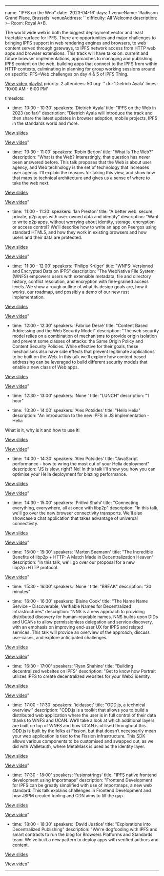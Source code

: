---

name: "IPFS on the Web"
date: '2023-04-16'
days: 1
venueName: 'Radisson Grand Place, Brussels'
venueAddress: ''
difficulty: All Welcome
description: >-
  Room: Royal A+B.
  
  The world wide web is both the biggest deployment vector and least tractable surface for IPFS. There are opportunities and major challenges to bringing IPFS support in web rendering engines and browsers, to web content served through gateways, to IPFS network access from HTTP web apps and browser extensions. This track will have talks on: current and future browser implementations, approaches to managing and publishing IPFS content on the web, building apps that connect to the IPFS from within HTTP contexts, culminating in planning for group working sessions around on specific IPFS+Web challenges on day 4 & 5 of IPFS Thing.  
  
  <a href="https://youtube.com/playlist?list=PLuhRWgmPaHtQ-TO65P62tqfUM85HCIqSj">View video playlist</a>
priority: 2
attendees: 50
org: ''
dri: 'Dietrich Ayala'
times: '10:00 AM - 6:00 PM'

timeslots:
  - time: '10:00 - 10:30'
    speakers: 'Dietrich Ayala'
    title: "IPFS on the Web in 2023 (so far)"
    description: "Dietrich Ayala will introduce the track and then share the latest updates in browser adoption, mobile projects, IPFS in the standards world and more.

<a href="https://bafybeif5qa5jf5j2tqtusob4352i5knngq5jycgj3wnu6ojxsuqu4yno24.ipfs.w3s.link/IPFS%20on%20the%20Web%20-%20IPFS%20Thing%202023.pdf">View slides</a>

<a href="https://www.youtube.com/watch?v=dn8PssXkRbY">View video</a>"

  - time: '10:30 - 11:00'
    speakers: 'Robin Berjon'
    title: "What Is The Web?"
    description: "What is the Web? Interestingly, that question has never been answered before. This talk proposes that the Web is about user agency, and Web technology is the set of technology that increases user agency. I'll explain the reasons for taking this view, and show how that maps to technical architecture and gives us a sense of where to take the web next.

<a href="https://bafybeigd657o4a3t4mkue3zyz7zqfujskr3hw5pgsshtkgm5ccg3ultbg4.ipfs.w3s.link/202304-What%20is%20the%20web_.pdf">View slides</a>

<a href="https://youtu.be/s878bm15mrk">View video</a>"

  - time: '11:00 - 11:30'
    speakers: 'Ian Preston'
    title: "A better web: secure, private, p2p apps with user-owned data and identity"
    description: "Want to write p2p apps, without worrying about identity, storage, encryption or access control? We'll describe how to write an app on Peergos using standard HTML5, and how they work in existing browsers and how users and their data are protected.

<a href="https://peergos.net/public/demo/talks/2023/ipfs-thing/better-web/web/index.html?open=true">View slides</a>

<a href="https://youtu.be/mSElk2jcFqY">View video</a>"

  - time: '11:30 - 12:00'
    speakers: 'Philipp Krüger'
    title: "WNFS: Versioned and Encrypted Data on IPFS"
    description: "The WebNative File System (WNFS) empowers users with extensible metadata, file and directory history, conflict resolution, and encryption with fine-grained access levels.
We show a rough outline of what its design goals are, how it works, our roadmap, and possibly a demo of our new rust implementation.

<a href="https://bafybeibyuqsbj5yhmva73yxofurj7zc44m64apjtdbdt6zigzj4ab26p64.ipfs.w3s.link/IPFSThingWNFS.pdf">View slides</a>

<a href="https://youtu.be/LBMyRp4Ywew">View video</a>"

  - time: '12:00 - 12:30'
    speakers: 'Fabrice Desré'
    title: "Content Based Addressing and the Web Security Model"
    description: "The web security model relies on a combination of mechanisms to provide origin isolation and prevent some classes of attacks: the Same Origin Policy and Content Security Policies. While effective for their goals, these mechanisms also have side effects that prevent legitimate applications to be built on the Web.
In this talk we'll explore how content based addressing can be leveraged to build 
different security models that enable a new class of Web apps.

<a href="https://bafybeiffd5iibtxsvk32hehu7cm6fashtkyiazvisjol36p7emnsfh7x3m.ipfs.w3s.link/IPFS_Thing_2023_capyloon.pdf">View slides</a>

<a href="https://youtu.be/H_1JVGDnctI">View video</a>"

  - time: '12:30 - 13:00'
    speakers: 'None '
    title: "LUNCH"
    description: "1 hour"

  - time: '13:30 - 14:00'
    speakers: 'Alex Potsides'
    title: "Hello Helia"
    description: "An introduction to the new IPFS in JS implementation - Helia

What is it, why is it and how to use it!

<a href="https://bafybeigto6qbzdoqfhlmqliubyt63eb7aqirfui6pwcmcaon7hs3fnjdwu.ipfs.w3s.link/Hello%20Helia.pdf">View slides</a>

<a href="https://youtu.be/T_FlhkLSgH8">View video</a>"

  - time: '14:00 - 14:30'
    speakers: 'Alex Potsides'
    title: "JavaScript performance - how to wring the most out of your Helia deployment"
    description: "JS is slow, right?  No!  In this talk I'll show you how you can optimise your Helia deployment for blazing performance.

<a href="https://bafybeihsrgpnoxe7d3ktlkzkqddlvujz3ufdlk7llcpjlclpdbspdscg54.ipfs.w3s.link/Helia%20Performance.pdf">View slides</a>

<a href="https://youtu.be/zPeLYosZ3Ak">View video</a>"

  - time: '14:30 - 15:00'
    speakers: 'Prithvi Shahi'
    title: "Connecting everything, everywhere, all at once with libp2p"
    description: "In this talk, we'll go over the new browser connectivity transports. We'll also showcase a chat application that takes advantage of universal connectivity.

<a href="https://bafybeidyb3fucxaq32cm6vf6q5ziaah6foe5caggwsitlm7myd4pwpcgdq.ipfs.w3s.link/connecting-everything-everywhere-all-at-once-with-libp2p.pdf">View slides</a>

<a href="https://youtu.be/4v-iIB0C9_8">View video</a>"

  - time: '15:00 - 15:30'
    speakers: 'Marten Seemann'
    title: "The Incredible Benefits of libp2p + HTTP: A Match Made in Decentralization Heaven"
    description: "In this talk, we'll go over our proposal for a new libp2p+HTTP protocol.

<a href="https://youtu.be/Ixyo1G2tJZE">View video</a>"

  - time: '15:30 - 16:00'
    speakers: 'None '
    title: "BREAK"
    description: "30 minutes"

  - time: '16:00 - 16:30'
    speakers: 'Blaine Cook'
    title: "The Name Name Service – Discoverable, Verifiable Names for Decentralized Infrastructures"
    description: "NNS is a new approach to providing distributed discovery for human-readable names. NNS builds upon DIDs and UCANs to allow permissionless delegation and service discovery, with an emphasis on improving end-user UX for IPFS and related services. This talk will provide an overview of the approach, discuss use-cases, and explore anticipated challenges.

<a href="https://bafybeihw7vrtnzprtvee4uap2gywbyvm3odryshminujmagz47bxusxaie.ipfs.w3s.link/NNS%20-%20IPFS%20Thing%202023.pdf">View slides</a>

<a href="https://youtu.be/CHiCEd36KtI">View video</a>"

  - time: '16:30 - 17:00'
    speakers: 'Ryan Shahine'
    title: "Building decentralized websites on IPFS"
    description: "Get to know how Portrait utilizes IPFS to create decentralized websites for your Web3 identity.

<a href="https://bafybeidbnaybkzb4mtmz7pxlsr73amdrwoxlsndscp66bt2lney2zkczwe.ipfs.w3s.link/portrait_ipfsonweb.pdf">View slides</a>

<a href="https://youtu.be/TeFAHmzvIdg">View video</a>"

  - time: '17:00 - 17:30'
    speakers: 'icidasset'
    title: "ODD.js, a technical overview."
    description: "ODD.js is a toolkit that allows you to build a distributed web application where the user is in full control of their data thanks to WNFS and UCAN. We’ll take a look at which additional layers are built on top of WNFS and how UCAN is utilised throughout this. ODD.js is built by the folks at Fission, but that doesn’t necessarily mean your web application is tied to the Fission infrastructure. This SDK allows various components to be customised and swapped out, as we did with Walletauth, where MetaMask is used as the identity layer.

<a href="https://bafybeib3lzz2kdedcedsvak5aprfzuhx6ll56xgr4lr3u6pijobpm76vra.ipfs.w3s.link/ipfs/bafybeib3lzz2kdedcedsvak5aprfzuhx6ll56xgr4lr3u6pijobpm76vra/ODD.js%20presentation.pdf">View slides</a>

<a href="https://youtu.be/ByQbY3lNAck">View video</a>"

  - time: '17:30 - 18:00'
    speakers: 'fusionstrings'
    title: "IPFS native frontend development using Importmaps"
    description: "Frontend Development for IPFS can be greatly simplified with use of importmaps, a new web standard. This talk explains challenges in Frontend Development and how JSPM created tooling and CDN aims to fill the gap.

<a href="https://tome.app/fusionstrings/ipfs-thing-2023-clgi3mngx12j1b741g9qhzswm">View slides</a>

<a href="https://youtu.be/4HY_7DxScMo">View video</a>"

  - time: '18:00 - 18:30'
    speakers: 'David Justice'
    title: "Explorations into Decentralized Publishing"
    description: "We're dogfooding with IPFS and smart contracts to run the blog for Browsers Platforms and Standards team. We've built a new pattern to deploy apps with verified authors and content.

<a href="https://bafybeihis2q2mtylawqq54q6l3355ctdfjlwoyjjipddqhfmseiptndn5e.ipfs.w3s.link/Explorations%20into%20Decentralized%20Publishing(team%20blog)%20IPFS%20Thing%20Brussels%202023%20IN%20PROGRESS%206_30pm%20IPFS%20on%20the%20web%20track%20Sunday%2016th.pdf">View slides</a>

<a href="https://youtu.be/fn5QNvRXMIo">View video</a>"

---